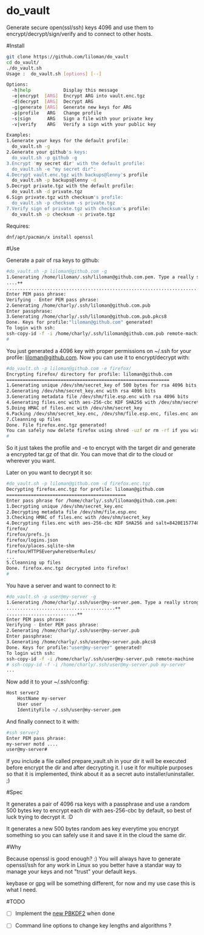 # do_vault

Generate secure open(ssl/ssh) keys 4096 and use them to encrypt/decrypt/sign/verify and to connect to other hosts.


#Install

```bash
git clone https://github.com/liloman/do_vault
cd do_vault/
./do_vault.sh 
Usage :  do_vault.sh [options] [--]

Options:
  -h|help            Display this message
  -e|encrypt  [ARG]  Encrypt ARG into vault.enc.tgz
  -d|decrypt  [ARG]  Decrypt ARG
  -g|generate [ARG]  Generate new keys for ARG
  -p|profile   ARG   Change profile
  -s|sign      ARG   Sign a file with your private key
  -v|verify    ARG   Verify a sign with your public key

Examples:
1.Generate your keys for the default profile:
  do_vault.sh -g
2.Generate your github's keys:
  do_vault.sh -p github -g
3.Encrypt 'my secret dir' with the default profile:
  do_vault.sh -e "my secret dir":
4.Decrypt vault.enc.tgz with backups@lenny's profile
  do_vault.sh -p backups@lenny -d
5.Decrypt private.tgz with the default profile:
  do_vault.sh -d private.tgz
6.Sign private.tgz with checksum's profile:
  do_vault.sh -p checksum -s private.tgz
7.Verify sign of private.tgz with checksum's profile:
  do_vault.sh -p checksum -v private.tgz
```

Requires:

```bash
dnf/apt/pacman/x install openssl
```

#Use

Generate a pair of rsa keys to github:

```bash
#do_vault.sh -p liloman@github.com -g 
1.Generating /home/liloman/.ssh/liloman@github.com.pem. Type a really strong passphrase!
....++
..........................................................................++
Enter PEM pass phrase:
Verifying - Enter PEM pass phrase:
2.Generating /home/charly/.ssh/liloman@github.com.pub
Enter passphrase:
3.Generating /home/charly/.ssh/liloman@github.com.pub.pkcs8
Done. Keys for profile:"liloman@github.com" generated!
To login with ssh:
ssh-copy-id -f -i /home/charly/.ssh/liloman@github.com.pub remote-machine
#
```

You just generated a 4096 key with proper permissions on ~/.ssh for your profile: liloman@github.com.
Now you can use it to encrypt/decrypt with:

```bash
#do_vault.sh -p liloman@github.com -e firefox/
Encrypting firefox/ directory for profile: liloman@github.com
============================================================
1.Generating unique /dev/shm/secret_key of 500 bytes for rsa 4096 bits
2.Generating /dev/shm/secret_key.enc with rsa 4096 bits
3.Generating metadata file /dev/shm/file.esp.enc with rsa 4096 bits
4.Generating files.enc with aes-256-cbc KDF SHA256 with /dev/shm/secret_key
5.Doing HMAC of files.enc with /dev/shm/secret_key
6.Packing /dev/shm/secret_key.enc, /dev/shm/file.esp.enc, files.enc and /dev/shm/files.hmac into firefox.enc.tgz
7.Cleanning up files
Done. File firefox.enc.tgz generated!
You can safely now delete firefox using shred -uzf or rm -rf if you wish
#
```

So it just takes the profile and -e to encrypt with the target dir and generate a encrypted tar.gz of that dir. You can move that dir to the cloud or wherever you want.


Later on you want to decrypt it so:

```bash
#do_vault.sh -p liloman@github.com -d firefox.enc.tgz
Decrypting firefox.enc.tgz for profile: liloman@github.com
============================================
Enter pass phrase for /home/charly/.ssh/liloman@github.com.pem:
1.Decrypting unique /dev/shm/secret_key.enc
2.Decrypting metadata file /dev/shm/file.esp.enc
3.Checking HMAC of files.enc with /dev/shm/secret_key
4.Decrypting files.enc with aes-256-cbc KDF SHA256 and salt=8420E15774C0F76D
firefox/
firefox/prefs.js
firefox/logins.json
firefox/places.sqlite-shm
firefox/HTTPSEverywhereUserRules/
...
5.Cleanning up files
Done. firefox.enc.tgz decrypted into firefox!
#
```

You have a server and want to connect to it:

```bash
#do_vault.sh -p user@my-server -g
1.Generating /home/charly/.ssh/user@my-server.pem. Type a really strong passphrase!
........................................++
..........................++
Enter PEM pass phrase:
Verifying - Enter PEM pass phrase:
2.Generating /home/charly/.ssh/user@my-server.pub
Enter passphrase:
3.Generating /home/charly/.ssh/user@my-server.pub.pkcs8
Done. Keys for profile:"user@my-server" generated!
To login with ssh:
ssh-copy-id -f -i /home/charly/.ssh/user@my-server.pub remote-machine
# ssh-copy-id -f -i /home/charly/.ssh/user@my-server.pub my-server
...
```

Now add it to your ~/.ssh/config:

```bash
Host server2
    HostName my-server
    User user
    IdentityFile ~/.ssh/user@my-server.pem
```

And finally connect to it with:

```bash
#ssh server2
Enter PEM pass phrase:
my-server motd ....
user@my-server#
```


If you include a file called prepare_vault.sh in your dir it will be executed before encrypt the dir and after decrypting it. I use it for multiple purposes so that it is implemented, think about it as a secret auto installer/uninstaller. ;) 


#Spec

It generates a pair of 4096 rsa keys with a passphrase and use a random 500 bytes key to encrypt each dir with aes-256-cbc by default, so best of luck trying to decrypt it. :D

It generates a new 500 bytes random aes key everytime you encrypt something so you can safely use it and save it in the cloud the same dir.


#Why

Because openssl is good enough? :) 
You will always have to generate openssl/ssh for any work in Linux so you better have a standar way to manage your keys and not "trust" your default keys.

keybase or gpg will be something different, for now and my use case this is what I need.


#TODO

- [ ] Implement the [new PBKDF2](https://github.com/openssl/openssl/pull/2083) when done
- [ ] Command line options to change key lengths and algorithms ?

